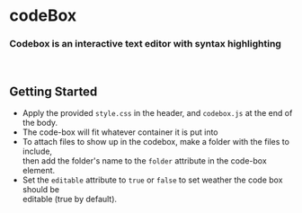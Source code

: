 # codeBox
### Codebox is an interactive text editor with syntax highlighting
<br>

## Getting Started

* Apply the provided `style.css` in the header, and `codebox.js` at the end of the body.
* The code-box will fit whatever container it is put into
* To attach files to show up in the codebox, make a folder with the files to include,<br>
then add the folder's name to the `folder` attribute in the code-box element.
* Set the `editable` attribute to `true` or `false` to set weather the code box should be<br> editable (true by default).
